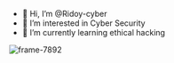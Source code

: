 - 👋 Hi, I’m @Ridoy-cyber
- 👀 I’m interested in Cyber Security
- 🌱 I’m currently learning ethical hacking

<!---
Ridoy-cyber/Ridoy-cyber is a ✨ special ✨ repository because its `README.md` (this file) appears on your GitHub profile.
You can click the Preview link to take a look at your changes.
--->
![frame-7892](https://github.com/Ridoy-cyber/VIDEO/assets/67430311/7d26fd85-7dbb-42c7-bb50-792ac76447f6)
